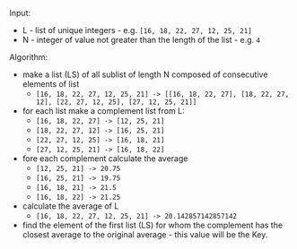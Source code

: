 Input:
- L - list of unique integers - e.g. `[16, 18, 22, 27, 12, 25, 21]`
- N - integer of value not greater than the length of the list - e.g. `4`

Algorithm:
- make a list (LS) of all sublist of length N composed of consecutive elements of list
    -  `[16, 18, 22, 27, 12, 25, 21] -> [[16, 18, 22, 27], [18, 22, 27, 12], [22, 27, 12, 25], [27, 12, 25, 21]]`
- for each list make a complement list from L:
    - `[16, 18, 22, 27] -> [12, 25, 21]`
    - `[18, 22, 27, 12] -> [16, 25, 21]`
    - `[22, 27, 12, 25] -> [16, 18, 21]`
    - `[27, 12, 25, 21] -> [16, 18, 22]`
- fore each complement calculate the average
    - `[12, 25, 21] -> 20.75`
    - `[16, 25, 21] -> 19.75`
    - `[16, 18, 21] -> 21.5`
    - `[16, 18, 22] -> 21.25`
- calculate the average of L
    - `[16, 18, 22, 27, 12, 25, 21] -> 20.142857142857142`
- find the element of the first list (LS) for whom the complement has the closest average to the original average - this value will be the Key.